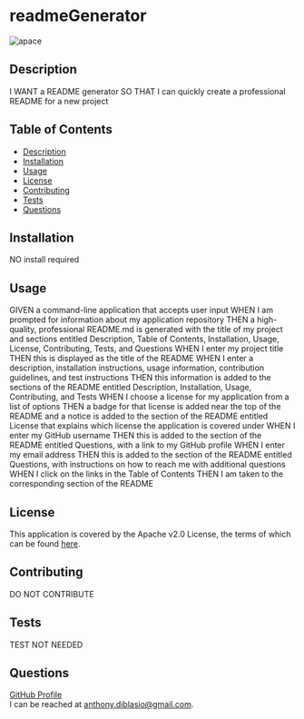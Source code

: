# readmeGenerator
![apace](https://img.shields.io/badge/license-Apache%20License%202.0-blue)
## Description
I WANT a README generator
SO THAT I can quickly create a professional README for a new project
## Table of Contents
* [Description](#description)
* [Installation](#installation)
* [Usage](#usage)
* [License](#license)
* [Contributing](#contributing)
* [Tests](#tests)
* [Questions](#questions)
## Installation
NO install required
## Usage
GIVEN a command-line application that accepts user input
WHEN I am prompted for information about my application repository
THEN a high-quality, professional README.md is generated with the title of my project and sections entitled Description, Table of Contents, Installation, Usage, License, Contributing, Tests, and Questions
WHEN I enter my project title
THEN this is displayed as the title of the README
WHEN I enter a description, installation instructions, usage information, contribution guidelines, and test instructions
THEN this information is added to the sections of the README entitled Description, Installation, Usage, Contributing, and Tests
WHEN I choose a license for my application from a list of options
THEN a badge for that license is added near the top of the README and a notice is added to the section of the README entitled License that explains which license the application is covered under
WHEN I enter my GitHub username
THEN this is added to the section of the README entitled Questions, with a link to my GitHub profile
WHEN I enter my email address
THEN this is added to the section of the README entitled Questions, with instructions on how to reach me with additional questions
WHEN I click on the links in the Table of Contents
THEN I am taken to the corresponding section of the README





## License

This application is covered by the Apache v2.0 License, the terms of which can be found [here](https://www.apache.org/licenses/LICENSE-2.0.txt).
    
## Contributing
DO NOT CONTRIBUTE
## Tests
TEST NOT NEEDED
## Questions
[GitHub Profile](https://github.com/AnthonyDiBlasio/)  
I can be reached at anthony.diblasio@gmail.com.


